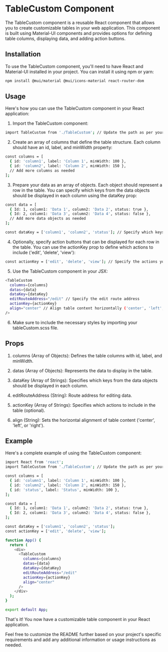 # TableCustom Component
The TableCustom component is a reusable React component that allows you to create customizable tables in your web application. This component is built using Material-UI components and provides options for defining table columns, displaying data, and adding action buttons.

## Installation
To use the TableCustom component, you'll need to have React and Material-UI installed in your project. You can install it using npm or yarn:
```bash
npm install @mui/material @mui/icons-material react-router-dom
```
## Usage
Here's how you can use the TableCustom component in your React application:

1. Import the TableCustom component:
```bash
import TableCustom from './TableCustom'; // Update the path as per your project structure
```
2. Create an array of columns that define the table structure. Each column should have an id, label, and minWidth property:
```bash
const columns = [
  { id: 'column1', label: 'Column 1', minWidth: 100 },
  { id: 'column2', label: 'Column 2', minWidth: 150 },
  // Add more columns as needed
];
```
3. Prepare your data as an array of objects. Each object should represent a row in the table. You can specify which keys from the data objects should be displayed in each column using the dataKey prop:
```bash
const data = [
  { Id: 1, column1: 'Data 1', column2: 'Data 2', status: true },
  { Id: 2, column1: 'Data 3', column2: 'Data 4', status: false },
  // Add more data objects as needed
];

const dataKey = ['column1', 'column2', 'status']; // Specify which keys to display in each column
```
4. Optionally, specify action buttons that can be displayed for each row in the table. You can use the actionKey prop to define which actions to include ('edit', 'delete', 'view'):
```bash
const actionKey = ['edit', 'delete', 'view']; // Specify the actions you want to include
```
5. Use the TableCustom component in your JSX:
```bash
<TableCustom
  columns={columns}
  datas={data}
  dataKey={dataKey}
  editRouteAddress="/edit" // Specify the edit route address
  actionKey={actionKey}
  align="center" // Align table content horizontally ('center', 'left', or 'right')
/>
```
6. Make sure to include the necessary styles by importing your tableCustom.scss file.

## Props
1. columns (Array of Objects): Defines the table columns with id, label, and minWidth.

2. datas (Array of Objects): Represents the data to display in the table.

3. dataKey (Array of Strings): Specifies which keys from the data objects should be displayed in each column.

4. editRouteAddress (String): Route address for editing data.

5. actionKey (Array of Strings): Specifies which actions to include in the table (optional).

6. align (String): Sets the horizontal alignment of table content ('center', 'left', or 'right').

## Example
Here's a complete example of using the TableCustom component:
```bash
import React from 'react';
import TableCustom from './TableCustom'; // Update the path as per your project structure

const columns = [
  { id: 'column1', label: 'Column 1', minWidth: 100 },
  { id: 'column2', label: 'Column 2', minWidth: 150 },
  { id: 'status', label: 'Status', minWidth: 100 },
];

const data = [
  { Id: 1, column1: 'Data 1', column2: 'Data 2', status: true },
  { Id: 2, column1: 'Data 3', column2: 'Data 4', status: false },
];

const dataKey = ['column1', 'column2', 'status'];
const actionKey = ['edit', 'delete', 'view'];

function App() {
  return (
    <div>
      <TableCustom
        columns={columns}
        datas={data}
        dataKey={dataKey}
        editRouteAddress="/edit"
        actionKey={actionKey}
        align="center"
      />
    </div>
  );
}

export default App;
```
That's it! You now have a customizable table component in your React application.


Feel free to customize the README further based on your project's specific requirements and add any additional information or usage instructions as needed.
